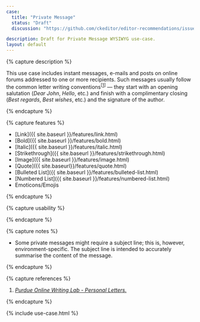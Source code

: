 ```yaml
---
case:
  title: "Private Message"
  status: "Draft"
  discussion: "https://github.com/ckeditor/editor-recommendations/issues/11"

description: Draft for Private Message WYSIWYG use-case.
layout: default
---
```


{% capture description %}

This use case includes instant messages, e-mails and posts on online forums addressed to one or more recipients. Such messages usually follow the common letter writing conventions<sup>[[1](#ref1)]</sup> &mdash; they start with an opening salutation (<i>Dear John</i>, <i>Hello</i>, etc.) and finish with a complimentary closing (<i>Best regards</i>, <i>Best wishes</i>, etc.) and the signature of the author.

{% endcapture %}

{% capture features %}

* [Link]({{ site.baseurl }}/features/link.html)
* [Bold]({{ site.baseurl }}/features/bold.html)
* [Italic]({{ site.baseurl }}/features/italic.html)
* [Strikethrough]({{ site.baseurl }}/features/strikethrough.html)
* [Image]({{ site.baseurl }}/features/image.html)
* [Quote]({{ site.baseurl}}/features/quote.html)
* [Bulleted List]({{ site.baseurl }}/features/bulleted-list.html)
* [Numbered List]({{ site.baseurl }}/features/numbered-list.html)
* Emoticons/Emojis

{% endcapture %}

{% capture usability %}

{% endcapture %}

{% capture notes %}

* Some private messages might require a subject line; this is, however, environment-specific. The subject line is intended to accurately summarise the content of the message.

{% endcapture %}

{% capture references %}

1. <a id="ref1"></a>[<i>Purdue Online Writing Lab - Personal Letters.</i>](https://owl.english.purdue.edu/owl/resource/992/01/)

{% endcapture %}

{% include use-case.html %}
